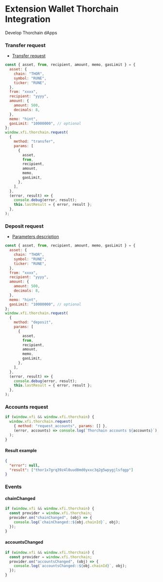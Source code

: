 # Extension Wallet Thorchain Integration

Develop Thorchain dApps

### Transfer request

- [Transfer request](/extension-detect-xdefi-providers#request-parameters-description)

```javascript
const { asset, from, recipient, amount, memo, gasLimit } = {
  asset: {
    chain: "THOR",
    symbol: "RUNE",
    ticker: "RUNE",
  },
  from: "xxxx",
  recipient: "yyyy",
  amount: {
    amount: 500,
    decimals: 8,
  },
  memo: "hint",
  gasLimit: "10000000", // optional
};
window.xfi.thorchain.request(
  {
    method: "transfer",
    params: [
      {
        asset,
        from,
        recipient,
        amount,
        memo,
        gasLimit,
      },
    ],
  },
  (error, result) => {
    console.debug(error, result);
    this.lastResult = { error, result };
  },
);
```

### Deposit request

- [Parameters description](./extension-detect-xdefi-providers#request-parameters-description)
  ​​

```javascript
const { asset, from, recipient, amount, memo, gasLimit } = {
  asset: {
    chain: "THOR",
    symbol: "RUNE",
    ticker: "RUNE",
  },
  from: "xxxx",
  recipient: "yyyy",
  amount: {
    amount: 500,
    decimals: 8,
  },
  memo: "hint",
  gasLimit: "10000000", // optional
};
window.xfi.thorchain.request(
  {
    method: "deposit",
    params: [
      {
        asset,
        from,
        recipient,
        amount,
        memo,
        gasLimit,
      },
    ],
  },
  (error, result) => {
    console.debug(error, result);
    this.lastResult = { error, result };
  },
);
```

### Accounts request

```javascript
if (window.xfi && window.xfi.thorchain) {
  window.xfi.thorchain.request(
    { method: "request_accounts", params: [] },
    (error, accounts) => console.log(`Thorchain accounts ${accounts}`),
  );
}
```

#### Result example

```json
{
  "error": null,
  "result": ["thor1x7grq39z4l0uud8md0yxxc3q2g5wpygjlsfqgp"]
}
```

### Events

#### chainChanged

```javascript
if (window.xfi && window.xfi.thorchain) {
  const provider = window.xfi.thorchain;
  provider.on("chainChanged", (obj) => {
    console.log(`chainChanged::${obj.chainId}`, obj);
  });
}
```

#### accountsChanged

```javascript
if (window.xfi && window.xfi.thorchain) {
  const provider = window.xfi.thorchain;
  provider.on("accountsChanged", (obj) => {
    console.log(`accountsChanged::${obj.chainId}`, obj);
  });
}
```
